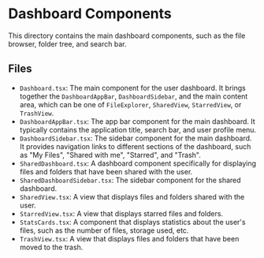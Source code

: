 # Dashboard Components

This directory contains the main dashboard components, such as the file browser, folder tree, and search bar.

## Files

*   `Dashboard.tsx`: The main component for the user dashboard. It brings together the `DashboardAppBar`, `DashboardSidebar`, and the main content area, which can be one of `FileExplorer`, `SharedView`, `StarredView`, or `TrashView`.
*   `DashboardAppBar.tsx`: The app bar component for the main dashboard. It typically contains the application title, search bar, and user profile menu.
*   `DashboardSidebar.tsx`: The sidebar component for the main dashboard. It provides navigation links to different sections of the dashboard, such as "My Files", "Shared with me", "Starred", and "Trash".
*   `SharedDashboard.tsx`: A dashboard component specifically for displaying files and folders that have been shared with the user.
*   `SharedDashboardSidebar.tsx`: The sidebar component for the shared dashboard.
*   `SharedView.tsx`: A view that displays files and folders shared with the user.
*   `StarredView.tsx`: A view that displays starred files and folders.
*   `StatsCards.tsx`: A component that displays statistics about the user's files, such as the number of files, storage used, etc.
*   `TrashView.tsx`: A view that displays files and folders that have been moved to the trash.
